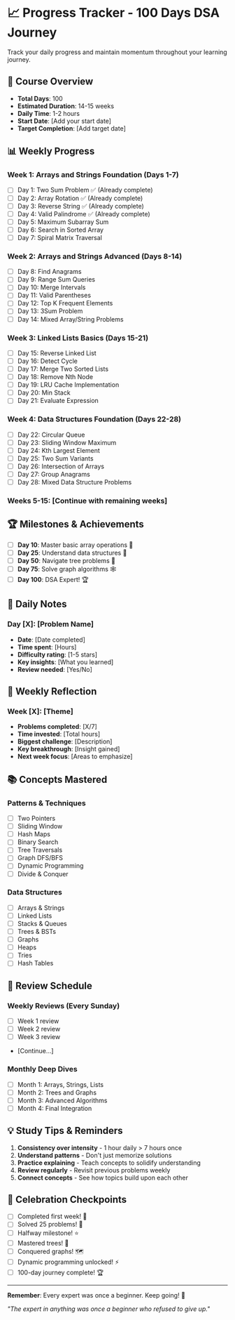 # 📈 Progress Tracker - 100 Days DSA Journey

Track your daily progress and maintain momentum throughout your learning journey.

## 🎯 Course Overview
- **Total Days**: 100
- **Estimated Duration**: 14-15 weeks  
- **Daily Time**: 1-2 hours
- **Start Date**: [Add your start date]
- **Target Completion**: [Add target date]

## 📊 Weekly Progress

### Week 1: Arrays and Strings Foundation (Days 1-7)
- [ ] Day 1: Two Sum Problem ✅ (Already complete)
- [ ] Day 2: Array Rotation ✅ (Already complete)  
- [ ] Day 3: Reverse String ✅ (Already complete)
- [ ] Day 4: Valid Palindrome ✅ (Already complete)
- [ ] Day 5: Maximum Subarray Sum
- [ ] Day 6: Search in Sorted Array
- [ ] Day 7: Spiral Matrix Traversal

### Week 2: Arrays and Strings Advanced (Days 8-14)
- [ ] Day 8: Find Anagrams
- [ ] Day 9: Range Sum Queries
- [ ] Day 10: Merge Intervals
- [ ] Day 11: Valid Parentheses
- [ ] Day 12: Top K Frequent Elements
- [ ] Day 13: 3Sum Problem
- [ ] Day 14: Mixed Array/String Problems

### Week 3: Linked Lists Basics (Days 15-21)
- [ ] Day 15: Reverse Linked List
- [ ] Day 16: Detect Cycle
- [ ] Day 17: Merge Two Sorted Lists
- [ ] Day 18: Remove Nth Node
- [ ] Day 19: LRU Cache Implementation
- [ ] Day 20: Min Stack
- [ ] Day 21: Evaluate Expression

### Week 4: Data Structures Foundation (Days 22-28)
- [ ] Day 22: Circular Queue
- [ ] Day 23: Sliding Window Maximum
- [ ] Day 24: Kth Largest Element
- [ ] Day 25: Two Sum Variants
- [ ] Day 26: Intersection of Arrays
- [ ] Day 27: Group Anagrams
- [ ] Day 28: Mixed Data Structure Problems

### Weeks 5-15: [Continue with remaining weeks]

## 🏆 Milestones & Achievements

- [ ] **Day 10**: Master basic array operations 🎉
- [ ] **Day 25**: Understand data structures 🔗
- [ ] **Day 50**: Navigate tree problems 🌳
- [ ] **Day 75**: Solve graph algorithms 🕸️
- [ ] **Day 100**: DSA Expert! 🏆

## 📝 Daily Notes

### Day [X]: [Problem Name]
- **Date**: [Date completed]
- **Time spent**: [Hours]
- **Difficulty rating**: [1-5 stars]
- **Key insights**: [What you learned]
- **Review needed**: [Yes/No]

## 🎯 Weekly Reflection

### Week [X]: [Theme]
- **Problems completed**: [X/7]
- **Time invested**: [Total hours]
- **Biggest challenge**: [Description]
- **Key breakthrough**: [Insight gained]  
- **Next week focus**: [Areas to emphasize]

## 📚 Concepts Mastered

### Patterns & Techniques
- [ ] Two Pointers
- [ ] Sliding Window
- [ ] Hash Maps
- [ ] Binary Search
- [ ] Tree Traversals
- [ ] Graph DFS/BFS
- [ ] Dynamic Programming
- [ ] Divide & Conquer

### Data Structures
- [ ] Arrays & Strings
- [ ] Linked Lists
- [ ] Stacks & Queues
- [ ] Trees & BSTs
- [ ] Graphs
- [ ] Heaps
- [ ] Tries
- [ ] Hash Tables

## 🔄 Review Schedule

### Weekly Reviews (Every Sunday)
- [ ] Week 1 review
- [ ] Week 2 review
- [ ] Week 3 review
- [Continue...]

### Monthly Deep Dives
- [ ] Month 1: Arrays, Strings, Lists
- [ ] Month 2: Trees and Graphs
- [ ] Month 3: Advanced Algorithms
- [ ] Month 4: Final Integration

## 💡 Study Tips & Reminders

1. **Consistency over intensity** - 1 hour daily > 7 hours once
2. **Understand patterns** - Don't just memorize solutions
3. **Practice explaining** - Teach concepts to solidify understanding
4. **Review regularly** - Revisit previous problems weekly
5. **Connect concepts** - See how topics build upon each other

## 🎉 Celebration Checkpoints

- [ ] Completed first week! 🎊
- [ ] Solved 25 problems! 🎯
- [ ] Halfway milestone! ⭐
- [ ] Mastered trees! 🌲
- [ ] Conquered graphs! 🗺️
- [ ] Dynamic programming unlocked! ⚡
- [ ] 100-day journey complete! 🏆

---

**Remember**: Every expert was once a beginner. Keep going! 🚀

*"The expert in anything was once a beginner who refused to give up."*
